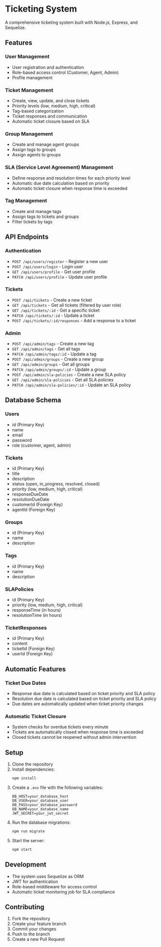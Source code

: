 # Ticketing System

A comprehensive ticketing system built with Node.js, Express, and Sequelize.

## Features

### User Management
- User registration and authentication
- Role-based access control (Customer, Agent, Admin)
- Profile management

### Ticket Management
- Create, view, update, and close tickets
- Priority levels (low, medium, high, critical)
- Tag-based categorization
- Ticket responses and communication
- Automatic ticket closure based on SLA

### Group Management
- Create and manage agent groups
- Assign tags to groups
- Assign agents to groups

### SLA (Service Level Agreement) Management
- Define response and resolution times for each priority level
- Automatic due date calculation based on priority
- Automatic ticket closure when response time is exceeded

### Tag Management
- Create and manage tags
- Assign tags to tickets and groups
- Filter tickets by tags

## API Endpoints

### Authentication
- `POST /api/users/register` - Register a new user
- `POST /api/users/login` - Login user
- `GET /api/users/profile` - Get user profile
- `PATCH /api/users/profile` - Update user profile

### Tickets
- `POST /api/tickets` - Create a new ticket
- `GET /api/tickets` - Get all tickets (filtered by user role)
- `GET /api/tickets/:id` - Get a specific ticket
- `PATCH /api/tickets/:id` - Update a ticket
- `POST /api/tickets/:id/responses` - Add a response to a ticket

### Admin
- `POST /api/admin/tags` - Create a new tag
- `GET /api/admin/tags` - Get all tags
- `PATCH /api/admin/tags/:id` - Update a tag
- `POST /api/admin/groups` - Create a new group
- `GET /api/admin/groups` - Get all groups
- `PATCH /api/admin/groups/:id` - Update a group
- `POST /api/admin/sla-policies` - Create a new SLA policy
- `GET /api/admin/sla-policies` - Get all SLA policies
- `PATCH /api/admin/sla-policies/:id` - Update an SLA policy

## Database Schema

### Users
- id (Primary Key)
- name
- email
- password
- role (customer, agent, admin)

### Tickets
- id (Primary Key)
- title
- description
- status (open, in_progress, resolved, closed)
- priority (low, medium, high, critical)
- responseDueDate
- resolutionDueDate
- customerId (Foreign Key)
- agentId (Foreign Key)

### Groups
- id (Primary Key)
- name
- description

### Tags
- id (Primary Key)
- name
- description

### SLAPolicies
- id (Primary Key)
- priority (low, medium, high, critical)
- responseTime (in hours)
- resolutionTime (in hours)

### TicketResponses
- id (Primary Key)
- content
- ticketId (Foreign Key)
- userId (Foreign Key)

## Automatic Features

### Ticket Due Dates
- Response due date is calculated based on ticket priority and SLA policy
- Resolution due date is calculated based on ticket priority and SLA policy
- Due dates are automatically updated when ticket priority changes

### Automatic Ticket Closure
- System checks for overdue tickets every minute
- Tickets are automatically closed when response time is exceeded
- Closed tickets cannot be reopened without admin intervention

## Setup

1. Clone the repository
2. Install dependencies:
   ```bash
   npm install
   ```
3. Create a `.env` file with the following variables:
   ```
   DB_HOST=your_database_host
   DB_USER=your_database_user
   DB_PASS=your_database_password
   DB_NAME=your_database_name
   JWT_SECRET=your_jwt_secret
   ```
4. Run the database migrations:
   ```bash
   npm run migrate
   ```
5. Start the server:
   ```bash
   npm start
   ```

## Development

- The system uses Sequelize as ORM
- JWT for authentication
- Role-based middleware for access control
- Automatic ticket monitoring job for SLA compliance

## Contributing

1. Fork the repository
2. Create your feature branch
3. Commit your changes
4. Push to the branch
5. Create a new Pull Request 
